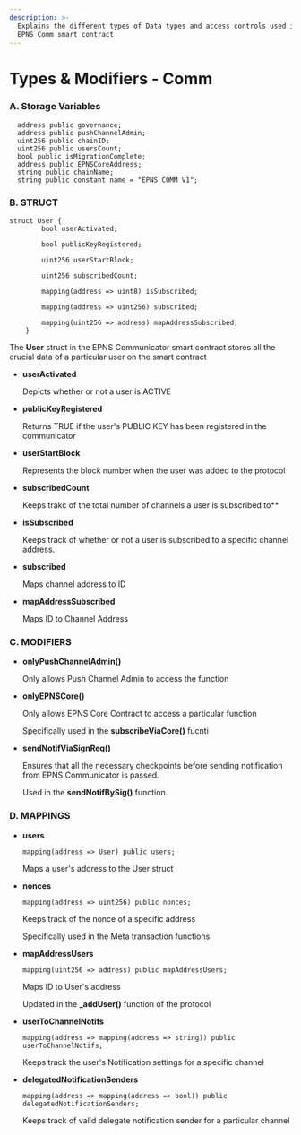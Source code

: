 ```yaml
---
description: >-
  Explains the different types of Data types and access controls used in the
  EPNS Comm smart contract
---
```


# Types & Modifiers - Comm



### A. Storage Variables

```solidity
  address public governance;
  address public pushChannelAdmin;
  uint256 public chainID;
  uint256 public usersCount;
  bool public isMigrationComplete;
  address public EPNSCoreAddress;
  string public chainName;
  string public constant name = "EPNS COMM V1";

```

### B. STRUCT

```solidity
struct User {
        bool userActivated;

        bool publicKeyRegistered;

        uint256 userStartBlock;

        uint256 subscribedCount;

        mapping(address => uint8) isSubscribed;

        mapping(address => uint256) subscribed;

        mapping(uint256 => address) mapAddressSubscribed;
    }
```

The **User** struct in the EPNS Communicator smart contract stores all the crucial data of a particular user on the smart contract

*   **userActivated**

    &#x20;Depicts whether or not a user is ACTIVE
*   **publicKeyRegistered**

    Returns TRUE if the user's PUBLIC KEY has been registered in the communicator
*   **userStartBlock**

    Represents the block number when the user was added to the protocol
*   **subscribedCount**

    Keeps trakc of the total number of channels a user is subscribed to\*\*
*   **isSubscribed**

    Keeps track of whether or not a user is subscribed to a specific channel address.
*   **subscribed**

    Maps channel address to ID
*   **mapAddressSubscribed**

    Maps ID to Channel Address

### C. MODIFIERS

*   **onlyPushChannelAdmin()**

    Only allows Push Channel Admin to access the function
*   **onlyEPNSCore()**

    Only allows EPNS Core Contract to access a particular function

    Specifically used in the **subscribeViaCore()** fucnti
*   **sendNotifViaSignReq()**

    Ensures that all the necessary checkpoints before sending notification from EPNS Communicator is passed.

    Used in the **sendNotifBySig()** function.

### D. MAPPINGS

*   **users**

    `mapping(address => User) public users;`

    Maps a user's address to the User struct
*   **nonces**

    `mapping(address => uint256) public nonces;`

    Keeps track of the nonce of a specific address

    Specifically used in the Meta transaction functions
*   **mapAddressUsers**

    `mapping(uint256 => address) public mapAddressUsers;`

    Maps ID to User's address

    Updated in the **\_addUser()** function of the protocol
*   **userToChannelNotifs**

    `mapping(address => mapping(address => string)) public userToChannelNotifs;`

    Keeps track the user's Notification settings for a specific channel
*   **delegatedNotificationSenders**

    `mapping(address => mapping(address => bool)) public delegatedNotificationSenders;`

    Keeps track of valid delegate notification sender for a particular channel
